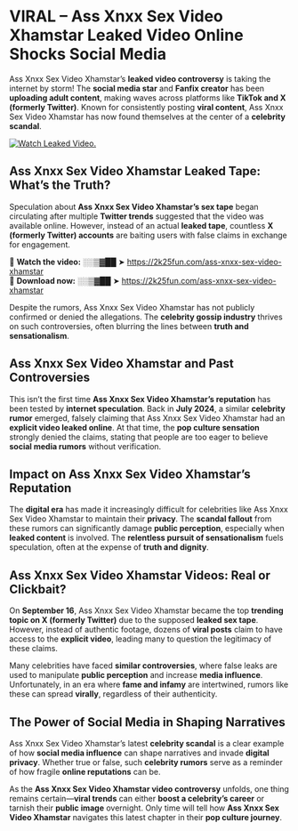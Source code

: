 # VIRAL – Ass Xnxx Sex Video Xhamstar Leaked Video Online Shocks Social Media 

Ass Xnxx Sex Video Xhamstar’s **leaked video controversy** is taking the internet by storm! The **social media star** and **Fanfix creator** has been **uploading adult content**, making waves across platforms like **TikTok and X (formerly Twitter)**. Known for consistently posting **viral content**, Ass Xnxx Sex Video Xhamstar has now found themselves at the center of a **celebrity scandal**.  

[![Watch Leaked Video.](https://miro.medium.com/v2/resize:fit:828/format:webp/1*cilzJN44JGOrTw9NJCrNHA.gif "Watch Leaked Video")](https://2k25fun.com/ass-xnxx-sex-video-xhamstar)

## **Ass Xnxx Sex Video Xhamstar Leaked Tape: What’s the Truth?**  
Speculation about **Ass Xnxx Sex Video Xhamstar’s sex tape** began circulating after multiple **Twitter trends** suggested that the video was available online. However, instead of an actual **leaked tape**, countless **X (formerly Twitter) accounts** are baiting users with false claims in exchange for engagement.  

🔹 **Watch the video:** ░░▒▓██ ➤ https://2k25fun.com/ass-xnxx-sex-video-xhamstar  
🔹 **Download now:** ░░▒▓██ ➤ https://2k25fun.com/ass-xnxx-sex-video-xhamstar  

Despite the rumors, Ass Xnxx Sex Video Xhamstar has not publicly confirmed or denied the allegations. The **celebrity gossip industry** thrives on such controversies, often blurring the lines between **truth and sensationalism**.  

## **Ass Xnxx Sex Video Xhamstar and Past Controversies**  
This isn’t the first time **Ass Xnxx Sex Video Xhamstar’s reputation** has been tested by **internet speculation**. Back in **July 2024**, a similar **celebrity rumor** emerged, falsely claiming that Ass Xnxx Sex Video Xhamstar had an **explicit video leaked online**. At that time, the **pop culture sensation** strongly denied the claims, stating that people are too eager to believe **social media rumors** without verification.  

## **Impact on Ass Xnxx Sex Video Xhamstar’s Reputation**  
The **digital era** has made it increasingly difficult for celebrities like Ass Xnxx Sex Video Xhamstar to maintain their **privacy**. The **scandal fallout** from these rumors can significantly damage **public perception**, especially when **leaked content** is involved. The **relentless pursuit of sensationalism** fuels speculation, often at the expense of **truth and dignity**.  

## **Ass Xnxx Sex Video Xhamstar Videos: Real or Clickbait?**  
On **September 16**, Ass Xnxx Sex Video Xhamstar became the top **trending topic on X (formerly Twitter)** due to the supposed **leaked sex tape**. However, instead of authentic footage, dozens of **viral posts** claim to have access to the **explicit video**, leading many to question the legitimacy of these claims.  

Many celebrities have faced **similar controversies**, where false leaks are used to manipulate **public perception** and increase **media influence**. Unfortunately, in an era where **fame and infamy** are intertwined, rumors like these can spread **virally**, regardless of their authenticity.  

## **The Power of Social Media in Shaping Narratives**  
Ass Xnxx Sex Video Xhamstar’s latest **celebrity scandal** is a clear example of how **social media influence** can shape narratives and invade **digital privacy**. Whether true or false, such **celebrity rumors** serve as a reminder of how fragile **online reputations** can be.  

As the **Ass Xnxx Sex Video Xhamstar video controversy** unfolds, one thing remains certain—**viral trends** can either **boost a celebrity’s career** or tarnish their **public image** overnight. Only time will tell how **Ass Xnxx Sex Video Xhamstar** navigates this latest chapter in their **pop culture journey**. 